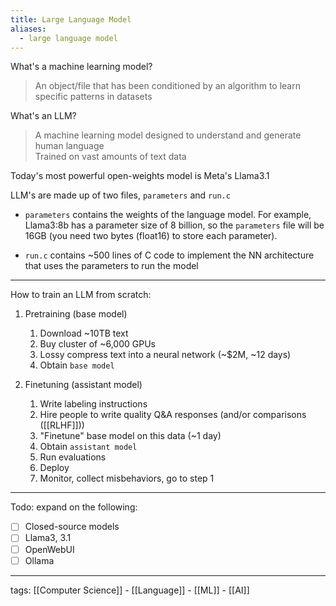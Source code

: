 ```yaml
---
title: Large Language Model
aliases:
  - large language model
---
```


What's a machine learning model?  
> An object/file that has been conditioned by an algorithm to learn specific patterns in datasets  

What's an LLM?  
> A machine learning model designed to understand and generate human language  
> Trained on vast amounts of text data  

Today's most powerful open-weights model is Meta's Llama3.1  

LLM's are made up of two files, `parameters` and `run.c`  

- `parameters` contains the weights of the language model. For example, Llama3:8b has a parameter size of 8 billion, so the `parameters` file will be 16GB (you need two bytes (float16) to store each parameter).  

- `run.c` contains ~500 lines of C code to implement the NN architecture that uses the parameters to run the model  

---

How to train an LLM from scratch:  

1. Pretraining (base model)  
	1. Download ~10TB text
	2. Buy cluster of ~6,000 GPUs
	3. Lossy compress text into a neural network (~$2M, ~12 days)
	4. Obtain `base model`

2. Finetuning (assistant model)  
	1. Write labeling instructions
	2. Hire people to write quality Q&A responses (and/or comparisons ([[RLHF]]))
	3. "Finetune" base model on this data (~1 day)
	4. Obtain `assistant model`
	5. Run evaluations
	6. Deploy
	7. Monitor, collect misbehaviors, go to step 1

---

Todo: expand on the following:
- [ ] Closed-source models
- [ ] Llama3, 3.1
- [ ] OpenWebUI
- [ ] Ollama

---

tags: [[Computer Science]] - [[Language]] - [[ML]] - [[AI]]